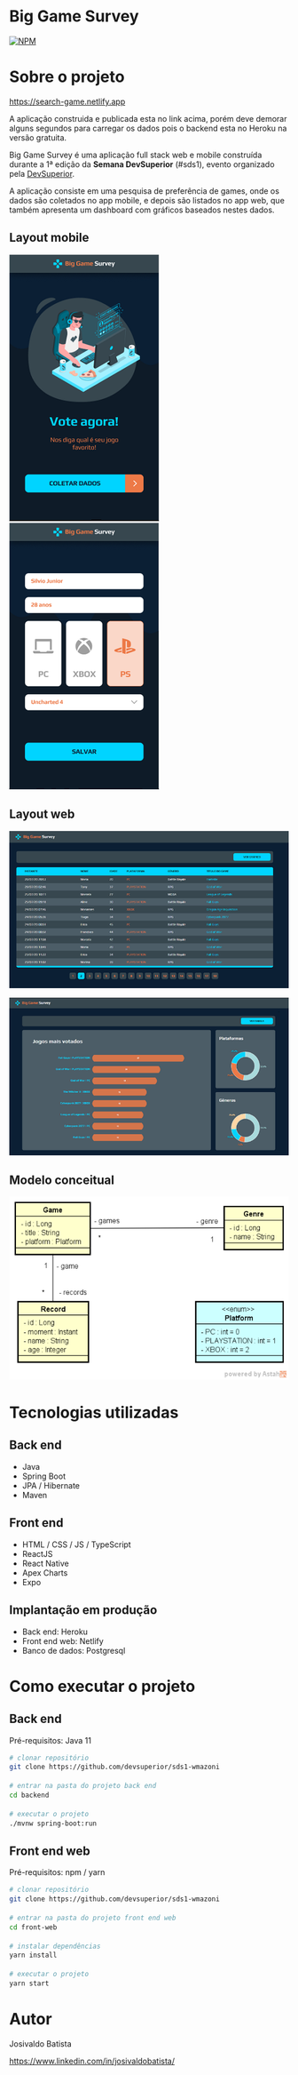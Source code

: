 # Big Game Survey 
[![NPM](https://img.shields.io/npm/l/react)](https://github.com/josivaldobatista/pesquisa-game/blob/main/LICENSE)

# Sobre o projeto

https://search-game.netlify.app

A aplicação construida e publicada esta no link acima, porém deve demorar alguns segundos para carregar os dados pois o backend esta
no Heroku na versão gratuita.

Big Game Survey é uma aplicação full stack web e mobile construída durante a 1ª edição da **Semana DevSuperior** (#sds1), evento organizado pela [DevSuperior](https://devsuperior.com "Site da DevSuperior").

A aplicação consiste em uma pesquisa de preferência de games, onde os dados são coletados no app mobile, e depois são listados no app web, que também apresenta um dashboard com gráficos baseados nestes dados.

## Layout mobile
![Mobile 1](https://github.com/josivaldobatista/pesquisa-game/blob/main/assets/mobile1.png) 
![Mobile 2](https://github.com/josivaldobatista/pesquisa-game/blob/main/assets/mobile2.png)

## Layout web
![Web 1](https://github.com/josivaldobatista/pesquisa-game/blob/main/assets/web1.png)

![Web 2](https://github.com/josivaldobatista/pesquisa-game/blob/main/assets/web2.png)

## Modelo conceitual
![Modelo Conceitual](https://github.com/josivaldobatista/pesquisa-game/blob/main/assets/modelo-conceitual.png)

# Tecnologias utilizadas
## Back end
- Java
- Spring Boot
- JPA / Hibernate
- Maven
## Front end
- HTML / CSS / JS / TypeScript
- ReactJS
- React Native
- Apex Charts
- Expo
## Implantação em produção
- Back end: Heroku
- Front end web: Netlify
- Banco de dados: Postgresql

# Como executar o projeto

## Back end
Pré-requisitos: Java 11

```bash
# clonar repositório
git clone https://github.com/devsuperior/sds1-wmazoni

# entrar na pasta do projeto back end
cd backend

# executar o projeto
./mvnw spring-boot:run
```

## Front end web
Pré-requisitos: npm / yarn

```bash
# clonar repositório
git clone https://github.com/devsuperior/sds1-wmazoni

# entrar na pasta do projeto front end web
cd front-web

# instalar dependências
yarn install

# executar o projeto
yarn start
```

# Autor

Josivaldo Batista

https://www.linkedin.com/in/josivaldobatista/

